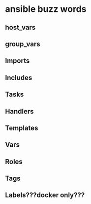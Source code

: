# ansible buzz words
## host_vars
## group_vars
## Imports
## Includes
## Tasks
## Handlers
## Templates
## Vars
## Roles
## Tags
## Labels???docker only???
